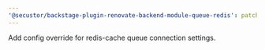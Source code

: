 ```yaml
---
'@secustor/backstage-plugin-renovate-backend-module-queue-redis': patch
---
```


Add config override for redis-cache queue connection settings.
